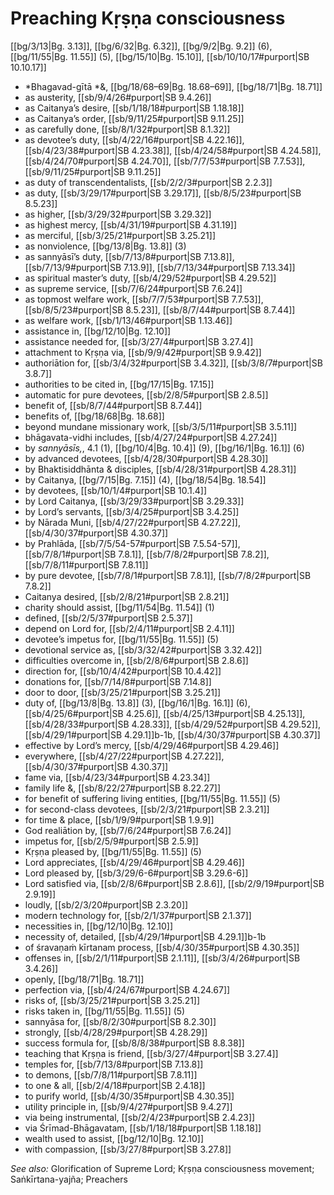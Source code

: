 # Preaching Kṛṣṇa consciousness

[[bg/3/13|Bg. 3.13]], [[bg/6/32|Bg. 6.32]], [[bg/9/2|Bg. 9.2]] (6), [[bg/11/55|Bg. 11.55]] (5), [[bg/15/10|Bg. 15.10]], [[sb/10/10/17#purport|SB 10.10.17]]

* *Bhagavad-gītā *&, [[bg/18/68–69|Bg. 18.68–69]], [[bg/18/71|Bg. 18.71]]
* as austerity, [[sb/9/4/26#purport|SB 9.4.26]]
* as Caitanya’s desire, [[sb/1/18/18#purport|SB 1.18.18]]
* as Caitanya’s order, [[sb/9/11/25#purport|SB 9.11.25]]
* as carefully done, [[sb/8/1/32#purport|SB 8.1.32]]
* as devotee’s duty, [[sb/4/22/16#purport|SB 4.22.16]], [[sb/4/23/38#purport|SB 4.23.38]], [[sb/4/24/58#purport|SB 4.24.58]], [[sb/4/24/70#purport|SB 4.24.70]], [[sb/7/7/53#purport|SB 7.7.53]], [[sb/9/11/25#purport|SB 9.11.25]]
* as duty of transcendentalists, [[sb/2/2/3#purport|SB 2.2.3]]
* as duty, [[sb/3/29/17#purport|SB 3.29.17]], [[sb/8/5/23#purport|SB 8.5.23]]
* as higher, [[sb/3/29/32#purport|SB 3.29.32]]
* as highest mercy, [[sb/4/31/19#purport|SB 4.31.19]]
* as merciful, [[sb/3/25/21#purport|SB 3.25.21]]
* as nonviolence, [[bg/13/8|Bg. 13.8]] (3)
* as sannyāsī’s duty, [[sb/7/13/8#purport|SB 7.13.8]], [[sb/7/13/9#purport|SB 7.13.9]], [[sb/7/13/34#purport|SB 7.13.34]]
* as spiritual master’s duty, [[sb/4/29/52#purport|SB 4.29.52]]
* as supreme service, [[sb/7/6/24#purport|SB 7.6.24]]
* as topmost welfare work, [[sb/7/7/53#purport|SB 7.7.53]], [[sb/8/5/23#purport|SB 8.5.23]], [[sb/8/7/44#purport|SB 8.7.44]]
* as welfare work, [[sb/1/13/46#purport|SB 1.13.46]]
* assistance in, [[bg/12/10|Bg. 12.10]]
* assistance needed for, [[sb/3/27/4#purport|SB 3.27.4]]
* attachment to Kṛṣṇa via, [[sb/9/9/42#purport|SB 9.9.42]]
* authoriātion for, [[sb/3/4/32#purport|SB 3.4.32]], [[sb/3/8/7#purport|SB 3.8.7]]
* authorities to be cited in, [[bg/17/15|Bg. 17.15]]
* automatic for pure devotees, [[sb/2/8/5#purport|SB 2.8.5]]
* benefit of, [[sb/8/7/44#purport|SB 8.7.44]]
* benefits of, [[bg/18/68|Bg. 18.68]]
* beyond mundane missionary work, [[sb/3/5/11#purport|SB 3.5.11]]
* bhāgavata-vidhi includes, [[sb/4/27/24#purport|SB 4.27.24]]
* by *sannyāsīs,*, 4.1 (1), [[bg/10/4|Bg. 10.4]] (9), [[bg/16/1|Bg. 16.1]] (6)
* by advanced devotees, [[sb/4/28/30#purport|SB 4.28.30]]
* by Bhaktisiddhānta & disciples, [[sb/4/28/31#purport|SB 4.28.31]]
* by Caitanya, [[bg/7/15|Bg. 7.15]] (4), [[bg/18/54|Bg. 18.54]]
* by devotees, [[sb/10/1/4#purport|SB 10.1.4]]
* by Lord Caitanya, [[sb/3/29/33#purport|SB 3.29.33]]
* by Lord’s servants, [[sb/3/4/25#purport|SB 3.4.25]]
* by Nārada Muni, [[sb/4/27/22#purport|SB 4.27.22]], [[sb/4/30/37#purport|SB 4.30.37]]
* by Prahlāda, [[sb/7/5/54-57#purport|SB 7.5.54-57]], [[sb/7/8/1#purport|SB 7.8.1]], [[sb/7/8/2#purport|SB 7.8.2]], [[sb/7/8/11#purport|SB 7.8.11]]
* by pure devotee, [[sb/7/8/1#purport|SB 7.8.1]], [[sb/7/8/2#purport|SB 7.8.2]]
* Caitanya desired, [[sb/2/8/21#purport|SB 2.8.21]]
* charity should assist, [[bg/11/54|Bg. 11.54]] (1)
* defined, [[sb/2/5/37#purport|SB 2.5.37]]
* depend on Lord for, [[sb/2/4/11#purport|SB 2.4.11]]
* devotee’s impetus for, [[bg/11/55|Bg. 11.55]] (5)
* devotional service as, [[sb/3/32/42#purport|SB 3.32.42]]
* difficulties overcome in, [[sb/2/8/6#purport|SB 2.8.6]]
* direction for, [[sb/10/4/42#purport|SB 10.4.42]]
* donations for, [[sb/7/14/8#purport|SB 7.14.8]]
* door to door, [[sb/3/25/21#purport|SB 3.25.21]]
* duty of, [[bg/13/8|Bg. 13.8]] (3), [[bg/16/1|Bg. 16.1]] (6), [[sb/4/25/6#purport|SB 4.25.6]], [[sb/4/25/13#purport|SB 4.25.13]], [[sb/4/28/33#purport|SB 4.28.33]], [[sb/4/29/52#purport|SB 4.29.52]], [[sb/4/29/1#purport|SB 4.29.1]]b-1b, [[sb/4/30/37#purport|SB 4.30.37]]
* effective by Lord’s mercy, [[sb/4/29/46#purport|SB 4.29.46]]
* everywhere, [[sb/4/27/22#purport|SB 4.27.22]], [[sb/4/30/37#purport|SB 4.30.37]]
* fame via, [[sb/4/23/34#purport|SB 4.23.34]]
* family life &, [[sb/8/22/27#purport|SB 8.22.27]]
* for benefit of suffering living entities, [[bg/11/55|Bg. 11.55]] (5)
* for second-class devotees, [[sb/2/3/21#purport|SB 2.3.21]]
* for time & place, [[sb/1/9/9#purport|SB 1.9.9]]
* God realiātion by, [[sb/7/6/24#purport|SB 7.6.24]]
* impetus for, [[sb/2/5/9#purport|SB 2.5.9]]
* Kṛṣṇa pleased by, [[bg/11/55|Bg. 11.55]] (5)
* Lord appreciates, [[sb/4/29/46#purport|SB 4.29.46]]
* Lord pleased by, [[sb/3/29/6-6#purport|SB 3.29.6-6]]
* Lord satisfied via, [[sb/2/8/6#purport|SB 2.8.6]], [[sb/2/9/19#purport|SB 2.9.19]]
* loudly, [[sb/2/3/20#purport|SB 2.3.20]]
* modern technology for, [[sb/2/1/37#purport|SB 2.1.37]]
* necessities in, [[bg/12/10|Bg. 12.10]]
* necessity of, detailed, [[sb/4/29/1#purport|SB 4.29.1]]b-1b
* of śravaṇaṁ kīrtanam process, [[sb/4/30/35#purport|SB 4.30.35]]
* offenses in, [[sb/2/1/11#purport|SB 2.1.11]], [[sb/3/4/26#purport|SB 3.4.26]]
* openly, [[bg/18/71|Bg. 18.71]]
* perfection via, [[sb/4/24/67#purport|SB 4.24.67]]
* risks of, [[sb/3/25/21#purport|SB 3.25.21]]
* risks taken in, [[bg/11/55|Bg. 11.55]] (5)
* sannyāsa for, [[sb/8/2/30#purport|SB 8.2.30]]
* strongly, [[sb/4/28/29#purport|SB 4.28.29]]
* success formula for, [[sb/8/8/38#purport|SB 8.8.38]]
* teaching that Kṛṣṇa is friend, [[sb/3/27/4#purport|SB 3.27.4]]
* temples for, [[sb/7/13/8#purport|SB 7.13.8]]
* to demons, [[sb/7/8/11#purport|SB 7.8.11]]
* to one & all, [[sb/2/4/18#purport|SB 2.4.18]]
* to purify world, [[sb/4/30/35#purport|SB 4.30.35]]
* utility principle in, [[sb/9/4/27#purport|SB 9.4.27]]
* via being instrumental, [[sb/2/4/23#purport|SB 2.4.23]]
* via Śrīmad-Bhāgavatam, [[sb/1/18/18#purport|SB 1.18.18]]
* wealth used to assist, [[bg/12/10|Bg. 12.10]]
* with compassion, [[sb/3/27/8#purport|SB 3.27.8]]

*See also:* Glorification of Supreme Lord; Kṛṣṇa consciousness movement; Saṅkīrtana-yajña; Preachers
